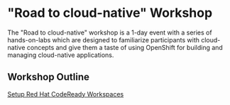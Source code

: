 # "Road to cloud-native" Workshop

The "Road to cloud-native" workshop is a 1-day event with a series of hands-on-labs which are designed to familiarize participants with cloud-native concepts and give them a taste of using OpenShift for building and managing cloud-native applications.

## Workshop Outline

[Setup Red Hat CodeReady Workspaces](docs/setup.md)
